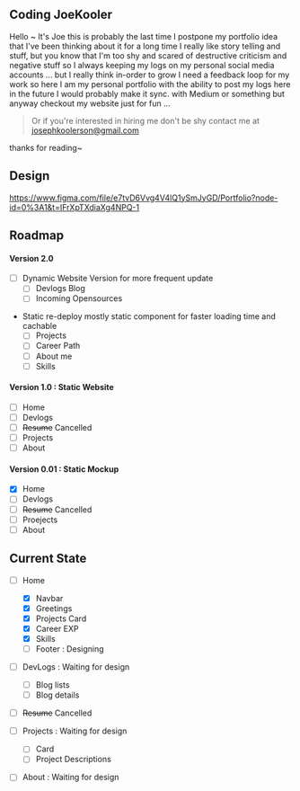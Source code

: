 ## Coding JoeKooler
Hello ~ It's Joe this is probably the last time I postpone my portfolio idea that I've been thinking about it for a long time
I really like story telling and stuff, but you know that I'm too shy and scared of destructive criticism and negative stuff so I always keeping my logs on my personal social media accounts ... but I really think in-order to grow I need a feedback loop for my work so here I am my personal portfolio with the ability to post my logs here 
in the future I would probably make it sync. with Medium or something but anyway checkout my website just for fun ...

> Or if you're interested in hiring me don't be shy contact me at josephkoolerson@gmail.com

thanks for reading~

## Design
https://www.figma.com/file/e7tvD6Vvg4V4lQ1ySmJyGD/Portfolio?node-id=0%3A1&t=IFrXpTXdiaXg4NPQ-1

## Roadmap

#### Version 2.0
- [ ] Dynamic Website Version for more frequent update
  - [ ] Devlogs Blog
  - [ ] Incoming Opensources

- Static re-deploy mostly static component for faster loading time and cachable
  - [ ] Projects
  - [ ] Career Path
  - [ ] About me
  - [ ] Skills

#### Version 1.0 : Static Website
- [ ] Home
- [ ] Devlogs
- [ ] ~~Resume~~ Cancelled
- [ ] Projects
- [ ] About

#### Version 0.01 : Static Mockup
- [X] Home
- [ ] Devlogs
- [ ] ~~Resume~~ Cancelled
- [ ] Proejects
- [ ] About

## Current State
- [ ] Home
  - [X] Navbar
  - [X] Greetings
  - [X] Projects Card
  - [X] Career EXP
  - [X] Skills
  - [ ] Footer : Designing
  
- [ ] DevLogs : Waiting for design
  - [ ] Blog lists
  - [ ] Blog details
  
- [ ] ~~Resume~~ Cancelled

- [ ] Projects : Waiting for design
  - [ ] Card
  - [ ] Project Descriptions

- [ ] About : Waiting for design
